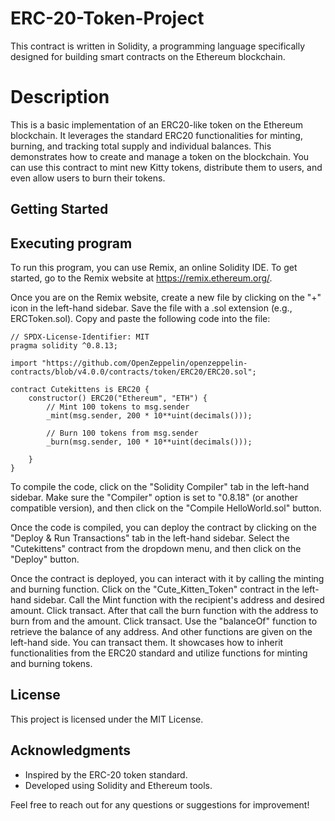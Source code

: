 # ERC-20-Token-Project
This contract is written in Solidity, a programming language specifically designed for building smart contracts on the Ethereum blockchain.
# Description
This is a basic implementation of an ERC20-like token on the Ethereum blockchain. It leverages the standard ERC20 functionalities for minting, burning, and tracking total supply and individual balances. This demonstrates how to create and manage a token on the blockchain. You can use this contract to mint new Kitty tokens, distribute them to users, and even allow users to burn their tokens.

## Getting Started
## Executing program
To run this program, you can use Remix, an online Solidity IDE. To get started, go to the Remix website at https://remix.ethereum.org/.

Once you are on the Remix website, create a new file by clicking on the "+" icon in the left-hand sidebar. Save the file with a .sol extension (e.g., ERCToken.sol). Copy and paste the following code into the file:

    // SPDX-License-Identifier: MIT
    pragma solidity ^0.8.13;

    import "https://github.com/OpenZeppelin/openzeppelin-contracts/blob/v4.0.0/contracts/token/ERC20/ERC20.sol";

    contract Cutekittens is ERC20 {
        constructor() ERC20("Ethereum", "ETH") {
            // Mint 100 tokens to msg.sender
            _mint(msg.sender, 200 * 10**uint(decimals()));
        
            // Burn 100 tokens from msg.sender
            _burn(msg.sender, 100 * 10**uint(decimals()));

        }
    }

To compile the code, click on the "Solidity Compiler" tab in the left-hand sidebar. Make sure the "Compiler" option is set to "0.8.18" (or another compatible version), and then click on the "Compile HelloWorld.sol" button.

Once the code is compiled, you can deploy the contract by clicking on the "Deploy & Run Transactions" tab in the left-hand sidebar. Select the "Cutekittens" contract from the dropdown menu, and then click on the "Deploy" button.

Once the contract is deployed, you can interact with it by calling the minting and burning function. Click on the "Cute_Kitten_Token"  contract in the left-hand sidebar. Call the Mint function with the recipient's address and desired amount. Click transact. After that call the burn function with the address to burn from and the amount. Click transact. Use the "balanceOf" function to retrieve the balance of any address. And other functions are given on the left-hand side. You can transact them.  It showcases how to inherit functionalities from the ERC20 standard and utilize functions for minting and burning tokens.
## License
This project is licensed under the MIT License.
## Acknowledgments
- Inspired by the ERC-20 token standard.
- Developed using Solidity and Ethereum tools.
  
Feel free to reach out for any questions or suggestions for improvement!
